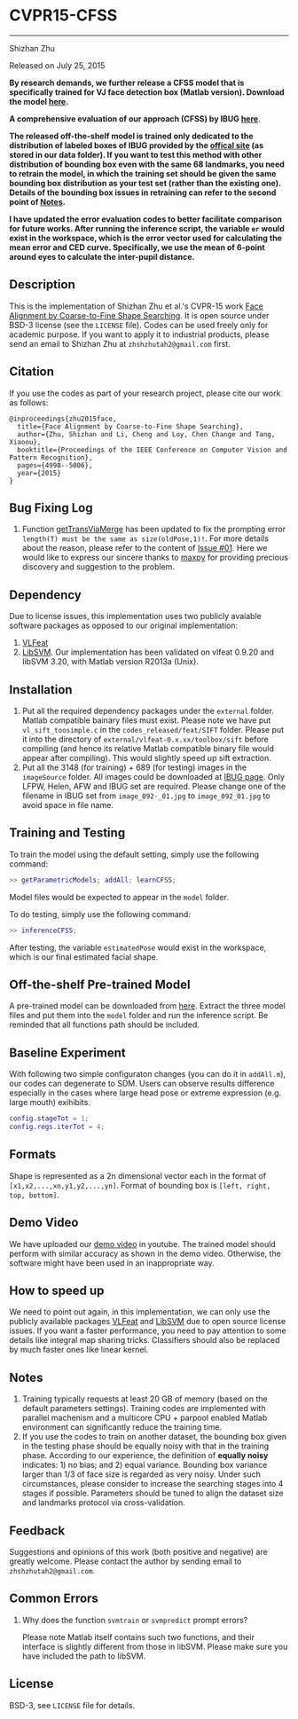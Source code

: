 # CVPR15-CFSS
------
Shizhan Zhu

Released on July 25, 2015

**By research demands, we further release a CFSS model that is specifically trained for VJ face detection box (Matlab version). Download the model [here](https://www.dropbox.com/s/jvoylj8tpgo6yj4/CFSS_Model_VJ.tar.gz).**

**A comprehensive evaluation of our approach (CFSS) by IBUG [here](https://arxiv.org/pdf/1603.06015.pdf)**.

**The released off-the-shelf model is trained only dedicated to the distribution of labeled boxes of IBUG provided by the [offical site](http://ibug.doc.ic.ac.uk/resources/300-W/) (as stored in our data folder). If you want to test this method with other distribution of bounding box even with the same 68 landmarks, you need to retrain the model, in which the training set should be given the same bounding box distribution as your test set (rather than the existing one). Details of the bounding box issues in retraining can refer to the second point of [Notes](https://github.com/zhusz/CVPR15-CFSS#notes).**

**I have updated the error evaluation codes to better facilitate comparison for future works. After running the inference script, the variable `er` would exist in the workspace, which is the error vector used for calculating the mean error and CED curve. Specifically, we use the mean of 6-point around eyes to calculate the inter-pupil distance.**

## Description

This is the implementation of Shizhan Zhu et al.'s CVPR-15 work [Face Alignment by Coarse-to-Fine Shape Searching](http://www.cv-foundation.org/openaccess/content_cvpr_2015/papers/Zhu_Face_Alignment_by_2015_CVPR_paper.pdf). It is open source under BSD-3 license (see the `LICENSE` file). Codes can be used freely only for academic purpose. If you want to apply it to industrial products, please send an email to Shizhan Zhu at `zhshzhutah2@gmail.com` first.

## Citation
If you use the codes as part of your research project, please cite our work as follows:
```
@inproceedings{zhu2015face,
  title={Face Alignment by Coarse-to-Fine Shape Searching},
  author={Zhu, Shizhan and Li, Cheng and Loy, Chen Change and Tang, Xiaoou},
  booktitle={Proceedings of the IEEE Conference on Computer Vision and Pattern Recognition},
  pages={4998--5006},
  year={2015}
}
```

## Bug Fixing Log
1. Function [getTransViaMerge](https://github.com/zhusz/CVPR15-CFSS/blob/master/codes_release/trans/getTransViaMerge.m) has been updated to fix the prompting error `length(T) must be the same as size(oldPose,1)!`. For more details about the reason, please refer to the content of [Issue #01](https://github.com/zhusz/CVPR15-CFSS/issues/1). Here we would like to express our sincere thanks to [maxpy](https://github.com/maxpy) for providing precious discovery and suggestion to the problem.

## Dependency
Due to license issues, this implementation uses two publicly avaiable software packages as opposed to our original implementation: 
1. [VLFeat](https://github.com/vlfeat/vlfeat)
2. [LibSVM](https://github.com/cjlin1/libsvm).
Our implementation has been validated on vlfeat 0.9.20 and libSVM 3.20, with Matlab version R2013a (Unix).

## Installation
1. Put all the required dependency packages under the `external` folder. Matlab compatible bainary files must exist. Please note we have put `vl_sift_toosimple.c` in the `codes_released/feat/SIFT` folder. Please put it into the directory of `external/vlfeat-0.x.xx/toolbox/sift` before compiling (and hence its relative Matlab compatible binary file would appear after compiling). This would slightly speed up sift extraction.
2. Put all the 3148 (for training) + 689 (for testing) images in the `imageSource` folder. All images could be downloaded at [IBUG page](http://ibug.doc.ic.ac.uk/resources/facial-point-annotations/). Only LFPW, Helen, AFW and IBUG set are required. Please change one of the filename in IBUG set from `image_092⋅_01.jpg` to `image_092_01.jpg` to avoid space in file name.

## Training and Testing
To train the model using the default setting, simply use the following command:
```matlab
>> getParametricModels; addAll; learnCFSS;
```
Model files would be expected to appear in the `model` folder.

To do testing, simply use the following command:
```matlab
>> inferenceCFSS;
```

After testing, the variable `estimatedPose` would exist in the workspace, which is our final estimated facial shape.

## Off-the-shelf Pre-trained Model

A pre-trained model can be downloaded from [here](http://mmlab.ie.cuhk.edu.hk/projects/CFSS/model.tar.gz). Extract the three model files and put them into the `model` folder and run the inference script. Be reminded that all functions path should be included.

## Baseline Experiment
With following two simple configuraton changes (you can do it in `addAll.m`), our codes can degenerate to SDM. Users can observe results difference especially in the cases where large head pose or extreme expression (e.g. large mouth) exihibits.

```matlab
config.stageTot = 1;
config.regs.iterTot = 4;
```

## Formats
Shape is represented as a 2n dimensional vector each in the format of `[x1,x2,...,xn,y1,y2,...,yn]`. Format of bounding box is `[left, right, top, bottom]`.

## Demo Video
We have uploaded our [demo video](http://youtu.be/S4PQ63duO-I) in youtube. The trained model should perform with similar accuracy as shown in the demo video. Otherwise, the software might have been used in an inappropriate way.

## How to speed up
We need to point out again, in this implementation, we can only use the publicly available packages [VLFeat](https://github.com/vlfeat/vlfeat) and [LibSVM](https://github.com/cjlin1/libsvm) due to open source license issues. If you want a faster performance, you need to pay attention to some details like integral map sharing tricks. Classifiers should also be replaced by much faster ones like linear kernel.

## Notes
1. Training typically requests at least 20 GB of memory (based on the default parameters settings). Training codes are implemented with parallel machenism and a multicore CPU + parpool enabled Matlab environment can significantly reduce the training time.
2. If you use the codes to train on another dataset, the bounding box given in the testing phase should be equally noisy with that in the training phase. According to our experience, the definition of **equally noisy** indicates: 1) no bias; and 2) equal variance. Bounding box variance larger than 1/3 of face size is regarded as very noisy. Under such circumstances, please consider to increase the searching stages into 4 stages if possible. Parameters should be tuned to align the dataset size and landmarks protocol via cross-validation.

## Feedback
Suggestions and opinions of this work (both positive and negative) are greatly welcome. Please contact the author by sending email to `zhshzhutah2@gmail.com`.

## Common Errors
1. Why does the function `svmtrain` or `svmpredict` prompt errors?

   Please note Matlab itself contains such two functions, and their interface is slightly different from those in libSVM. Please make sure you have included the path to libSVM.

## License
BSD-3, see `LICENSE` file for details.
